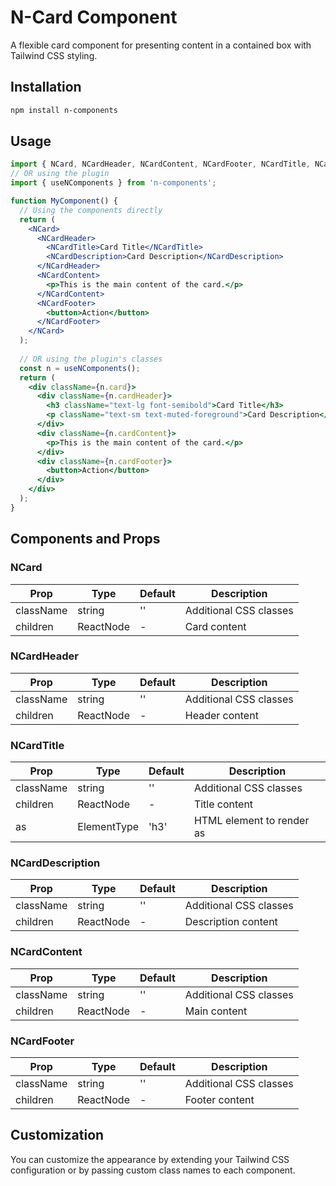 
# N-Card Component

A flexible card component for presenting content in a contained box with Tailwind CSS styling.

## Installation

```bash
npm install n-components
```

## Usage

```jsx
import { NCard, NCardHeader, NCardContent, NCardFooter, NCardTitle, NCardDescription } from 'n-components/n-card';
// OR using the plugin
import { useNComponents } from 'n-components';

function MyComponent() {
  // Using the components directly
  return (
    <NCard>
      <NCardHeader>
        <NCardTitle>Card Title</NCardTitle>
        <NCardDescription>Card Description</NCardDescription>
      </NCardHeader>
      <NCardContent>
        <p>This is the main content of the card.</p>
      </NCardContent>
      <NCardFooter>
        <button>Action</button>
      </NCardFooter>
    </NCard>
  );
  
  // OR using the plugin's classes
  const n = useNComponents();
  return (
    <div className={n.card}>
      <div className={n.cardHeader}>
        <h3 className="text-lg font-semibold">Card Title</h3>
        <p className="text-sm text-muted-foreground">Card Description</p>
      </div>
      <div className={n.cardContent}>
        <p>This is the main content of the card.</p>
      </div>
      <div className={n.cardFooter}>
        <button>Action</button>
      </div>
    </div>
  );
}
```

## Components and Props

### NCard

| Prop | Type | Default | Description |
|------|------|---------|-------------|
| className | string | '' | Additional CSS classes |
| children | ReactNode | - | Card content |

### NCardHeader

| Prop | Type | Default | Description |
|------|------|---------|-------------|
| className | string | '' | Additional CSS classes |
| children | ReactNode | - | Header content |

### NCardTitle

| Prop | Type | Default | Description |
|------|------|---------|-------------|
| className | string | '' | Additional CSS classes |
| children | ReactNode | - | Title content |
| as | ElementType | 'h3' | HTML element to render as |

### NCardDescription

| Prop | Type | Default | Description |
|------|------|---------|-------------|
| className | string | '' | Additional CSS classes |
| children | ReactNode | - | Description content |

### NCardContent

| Prop | Type | Default | Description |
|------|------|---------|-------------|
| className | string | '' | Additional CSS classes |
| children | ReactNode | - | Main content |

### NCardFooter

| Prop | Type | Default | Description |
|------|------|---------|-------------|
| className | string | '' | Additional CSS classes |
| children | ReactNode | - | Footer content |

## Customization

You can customize the appearance by extending your Tailwind CSS configuration or by passing custom class names to each component.
